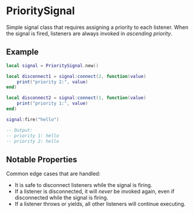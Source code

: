 # PrioritySignal
Simple signal class that requires assigning a priority to each listener. When the signal is fired, listeners are always invoked in *ascending priority*.

## Example
```lua
local signal = PrioritySignal.new()

local disconnect1 = signal:connect(2, function(value)
	print("priority 2:", value)
end)

local disconnect2 = signal:connect(1, function(value)
	print("priority 1:", value)
end)

signal:fire("hello")

-- Output:
-- priority 1: hello
-- priority 2: hello
```

## Notable Properties

Common edge cases that are handled:
- It is safe to disconnect listeners while the signal is firing.
- If a listener is disconnected, it will _never_ be invoked again, even if disconnected while the signal is firing.
- If a listener throws or yields, all other listeners will continue executing.